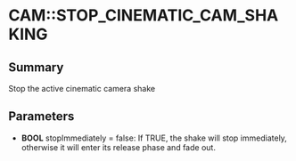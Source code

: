 # CAM::STOP_CINEMATIC_CAM_SHAKING

## Summary
Stop the active cinematic camera shake

## Parameters
* **BOOL** stopImmediately = false: If TRUE, the shake will stop immediately, otherwise it will enter its release phase and fade out.